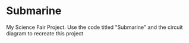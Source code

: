 # Submarine
My Science Fair Project. 
Use the code titled "Submarine" and the circuit diagram to recreate this project
